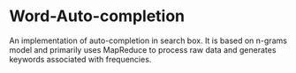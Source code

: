 # Word-Auto-completion
An implementation of auto-completion in search box. It is based on n-grams model and primarily uses MapReduce to process raw data and generates keywords associated with frequencies.
